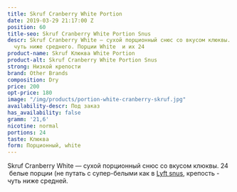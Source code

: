 ```yaml
---
title: Skruf Cranberry White Portion
date: 2019-03-29 21:17:00 Z
position: 60
title-seo: Skruf Cranberry White Portion Snus
descr: Skruf Cranberry White — сухой порционный снюс со вкусом клюквы. Крепость -
  чуть ниже среднего. Порции White  и их 24
product-name: Skruf Клюква White Portion
product-alt: Skruf Cranberry White Portion Snus
strong: Низкой крепости
brand: Other Brands
composition: Dry
price: 200
opt-price: 180
image: "/img/products/portion-white-cranberry-skruf.jpg"
availability-descr: Под заказ
has_availability: false
gramm: '21,6'
nicotine: normal
portions: 24
taste: Клюква
form: Порционный, white
---
```


Skruf Cranberry White — сухой порционный снюс со вкусом клюквы.
24  белые порции (не путать с супер-белыми как в [Lyft snus](/lyft), крепость - чуть ниже средней.